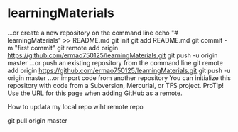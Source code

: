 # learningMaterials

…or create a new repository on the command line
echo "# learningMaterials" >> README.md
git init
git add README.md
git commit -m "first commit"
git remote add origin https://github.com/ermao750125/learningMaterials.git
git push -u origin master
…or push an existing repository from the command line
git remote add origin https://github.com/ermao750125/learningMaterials.git
git push -u origin master
…or import code from another repository
You can initialize this repository with code from a Subversion, Mercurial, or TFS project.
ProTip! Use the URL for this page when adding GitHub as a remote. 

How to updata my local repo wiht remote repo

git pull origin master
